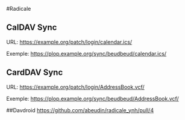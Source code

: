 #Radicale

## CalDAV Sync
URL: https://example.org/patch/login/calendar.ics/

Exemple: https://plop.example.org/sync/beudbeud/calendar.ics/

## CardDAV Sync
URL: https://example.org/patch/login/AddressBook.vcf/

Exemple: https://plop.example.org/sync/beudbeud/AddressBook.vcf/

##Davdroid
https://github.com/abeudin/radicale_ynh/pull/4
